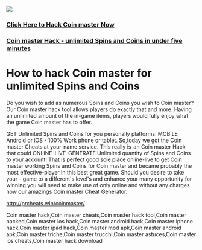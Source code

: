 <a href="http://prcheats.win/coinmaster/"><img src="https://i.imgur.com/JofLywq.gif"></a>
<h3><a href="http://prcheats.win/coinmaster/">Click Here to Hack Coin master Now</a></h3>
<h3><a href="http://prcheats.win/coinmaster/">Coin master Hack - unlimited Spins and Coins in under five minutes</a></h3>

<h1> How to hack Coin master for unlimited Spins and Coins</h1>
Do you wish to add as numerous Spins and Coins you wish to Coin master? Our Coin master hack tool allows players do exactly that and more. Having an unlimited amount of the in-game items, players would fully enjoy what the game Coin master has to offer.

GET Unlimited Spins and Coins for you personally platforms: MOBILE Android or iOS - 100% Work phone or tablet. So,today we got the Coin master Cheats at your-name service. This really is-an Coin master Hack that could ONLINE-LIVE-GENERATE Unlimited quantity of Spins and Coins to your account! That is perfect good sole place online-live to get Coin master working Spins and Coins for Coin master and became probably the most effective-player in this best great game. Should you desire to take your - game to a different's level's and enhance your many opportunity for winning you will need to make use of only online and without any charges now our amazings Coin master Cheat Generator. 

<a href="http://prcheats.win/coinmaster/">http://prcheats.win/coinmaster/</a>


Coin master hack,Coin master cheats,Coin master hack tool,Coin master hacked,Coin master ios hack,Coin master android hack,Coin master iphone hack,Coin master ipad hack,Coin master mod apk,Coin master android apk,Coin master triche,Coin master trucchi,Coin master astuces,Coin master ios cheats,Coin master hack download
